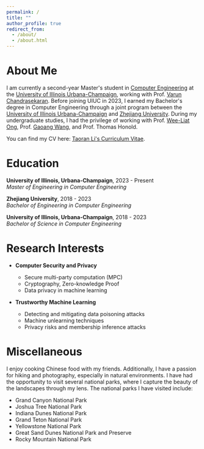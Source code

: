 ```yaml
---
permalink: /
title: ""
author_profile: true
redirect_from: 
  - /about/
  - /about.html
---
```


About Me
======

I am currently a second-year Master's student in [Computer Engineering](https://ece.illinois.edu/) at the [University of Illinois Urbana-Champaign](https://illinois.edu/), working with Prof. [Varun Chandrasekaran](https://chandrasekaran-group.github.io/). Before joining UIUC in 2023, I earned my Bachelor's degree in Computer Engineering through a joint program between the [University of Illinois Urbana-Champaign](https://illinois.edu/) and [Zhejiang University](https://www.zju.edu.cn/english/). During my undergraduate studies, I had the privilege of working with Prof. [Wee-Liat Ong](https://zjui.intl.zju.edu.cn/en/node/781), Prof. [Gaoang Wang](https://zjui.intl.zju.edu.cn/en/node/780), and Prof. Thomas Honold.

You can find my CV here: [Taoran Li's Curriculum Vitae](../assets/CV.pdf).

Education
======
**University of Illinois, Urbana-Champaign**, 2023 - Present  
*Master of Engineering in Computer Engineering*

**Zhejiang University**, 2018 - 2023  
*Bachelor of Engineering in Computer Engineering*  

**University of Illinois, Urbana-Champaign**, 2018 - 2023  
*Bachelor of Science in Computer Engineering*


Research Interests
======
- **Computer Security and Privacy**
  - Secure multi-party computation (MPC)
  - Cryptography, Zero-knowledge Proof
  - Data privacy in machine learning

- **Trustworthy Machine Learning**
  - Detecting and mitigating data poisoning attacks
  - Machine unlearning techniques
  - Privacy risks and membership inference attacks

Miscellaneous
======
I enjoy cooking Chinese food with my friends. Additionally, I have a passion for hiking and photography, especially in natural environments. I have had the opportunity to visit several national parks, where I capture the beauty of the landscapes through my lens. The national parks I have visited include:

- Grand Canyon National Park
- Joshua Tree National Park
- Indiana Dunes National Park
- Grand Teton National Park
- Yellowstone National Park
- Great Sand Dunes National Park and Preserve
- Rocky Mountain National Park

